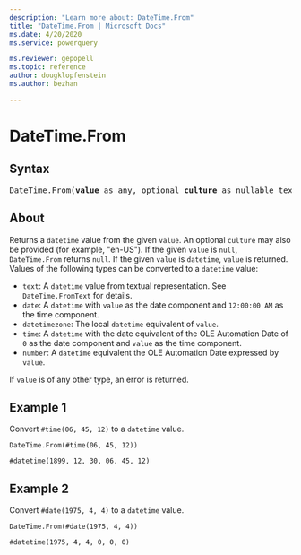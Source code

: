 ```yaml
---
description: "Learn more about: DateTime.From"
title: "DateTime.From | Microsoft Docs"
ms.date: 4/20/2020
ms.service: powerquery

ms.reviewer: gepopell
ms.topic: reference
author: dougklopfenstein
ms.author: bezhan

---
```

# DateTime.From

## Syntax

<pre>
DateTime.From(<b>value</b> as any, optional <b>culture</b> as nullable text) as nullable datetime
</pre>
  
## About  
Returns a `datetime` value from the given `value`. An optional `culture` may also be provided (for example, "en-US"). If the given `value` is `null`, `DateTime.From` returns `null`. If the given `value` is `datetime`, `value` is returned. Values of the following types can be converted to a `datetime` value: <ul> <li><code>text</code>: A <code>datetime</code> value from textual representation. See <code>DateTime.FromText</code> for details.</li> <li><code>date</code>: A <code>datetime</code> with <code>value</code> as the date component and <code>12:00:00 AM</code> as the time component.</li> <li><code>datetimezone</code>: The local <code>datetime</code> equivalent of <code>value</code>.</li> <li><code>time</code>: A <code>datetime</code> with the date equivalent of the OLE Automation Date of <code>0</code> as the date component and <code>value</code> as the time component.</li> <li><code>number</code>: A <code>datetime</code> equivalent the OLE Automation Date expressed by <code>value</code>. </li> </ul> If `value` is of any other type, an error is returned.

## Example 1
Convert `#time(06, 45, 12)` to a `datetime` value.

```powerquery-m
DateTime.From(#time(06, 45, 12))
```

`#datetime(1899, 12, 30, 06, 45, 12)`

## Example 2
Convert `#date(1975, 4, 4)` to a `datetime` value.

```powerquery-m
DateTime.From(#date(1975, 4, 4))
```

`#datetime(1975, 4, 4, 0, 0, 0)`
